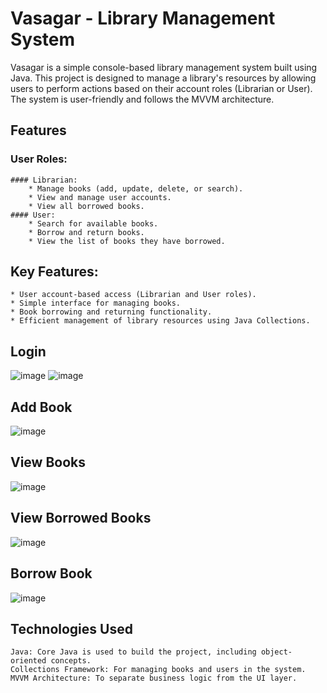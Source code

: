 # Vasagar - Library Management System

Vasagar is a simple console-based library management system built using Java. This project is designed to manage a library's resources by allowing users to perform actions based on their account roles (Librarian or User). The system is user-friendly and follows the MVVM architecture.

## Features
### User Roles:

    #### Librarian:
        * Manage books (add, update, delete, or search).
        * View and manage user accounts.
        * View all borrowed books.
    #### User:
        * Search for available books.
        * Borrow and return books.
        * View the list of books they have borrowed.

## Key Features:

    * User account-based access (Librarian and User roles).
    * Simple interface for managing books.
    * Book borrowing and returning functionality.
    * Efficient management of library resources using Java Collections.

## Login
![image](https://github.com/user-attachments/assets/51ccc301-b272-4c86-b2ef-8d371088237d)
![image](https://github.com/user-attachments/assets/f91ffef8-29bf-4c3b-8b32-7b7cc3b9bb9c)

## Add Book
![image](https://github.com/user-attachments/assets/f494034f-b88c-444c-ae7a-0d0edfc62456)

## View Books
![image](https://github.com/user-attachments/assets/c0fa8c4c-8e14-41c6-89a6-4c59bbab4a90)

## View Borrowed Books
![image](https://github.com/user-attachments/assets/246708d6-310b-4b3f-95fc-509b4c9c6de7)

## Borrow Book
![image](https://github.com/user-attachments/assets/8cc906c4-8c18-47df-bd5b-e8136d2157ad)

## Technologies Used

    Java: Core Java is used to build the project, including object-oriented concepts.
    Collections Framework: For managing books and users in the system.
    MVVM Architecture: To separate business logic from the UI layer.

